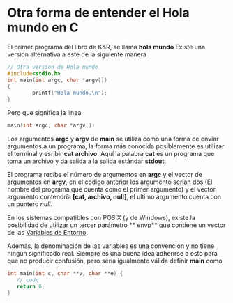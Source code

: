 # Otra forma de entender el Hola mundo en C

El primer programa del libro de K&R, se llama **hola mundo** Existe una version
alternativa a este de la siguiente manera

```c
// Otra version de Hola mundo
#include<stdio.h>
int main(int argc, char *argv[])
{
		printf("Hola mundo.\n");
}
```

Pero que significa la linea 

```c
main(int argc, char *argv[])
```
Los argumentos  **argc** y **argv** de **main**  se utiliza como una forma de enviar argumentos a un programa, la forma  más conocida posiblemente es utilizar el terminal  y esribir **cat archivo**.  Aquí la palabra **cat** es un programa que toma un archivo y da salida a la salida estándar **stdout**.

El programa recibe el número de argumentos en **argc** y el vector de argumentos en **argv**, en el codigo anterior los  argumento serían dos (El nombre del programa que cuenta como el primer argumento) y el vector argumento contendría **[cat, archivo, null]**, el ultimo argumento cuenta con un puntero *null*.


En los sistemas compatibles con POSIX (y de Windows), existe la posibilidad de utilizar un tercer  parámetro ** envp** que contiene un vector de las  [Variables de Entorno](https://en.wikipedia.org/wiki/Environment_variable).

Además, la denominación de las variables es una convención y no tiene ningún significado real. Siempre es una buena idea  adherirse a esto para que no producir confusión, pero sería igualmente válida  definir **main** como

```c
int main(int c, char **v, char **e) {
   // code
   return 0;
}
```

